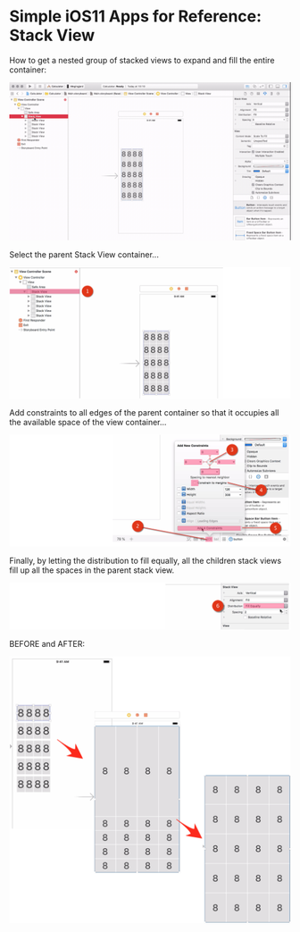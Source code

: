 # Simple iOS11 Apps for Reference: Stack View

How to get a nested group of stacked views to expand and fill the entire container:

![](EqualFill.gif)

Select the parent Stack View container...

![](1.png)

Add constraints to all edges of the parent container so that it occupies all the available space of the view container...

![](2-5.png)

Finally, by letting the distribution to fill equally, all the children stack views fill up all the spaces in the parent stack view.

![](6.png)

BEFORE and AFTER:

![](8.png)

